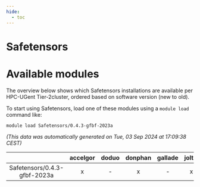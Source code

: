 ```yaml
---
hide:
  - toc
---
```


Safetensors
===========

# Available modules


The overview below shows which Safetensors installations are available per HPC-UGent Tier-2cluster, ordered based on software version (new to old).

To start using Safetensors, load one of these modules using a `module load` command like:

```shell
module load Safetensors/0.4.3-gfbf-2023a
```

*(This data was automatically generated on Tue, 03 Sep 2024 at 17:09:38 CEST)*  

| |accelgor|doduo|donphan|gallade|joltik|shinx|skitty|
| :---: | :---: | :---: | :---: | :---: | :---: | :---: | :---: |
|Safetensors/0.4.3-gfbf-2023a|x|-|x|-|x|-|-|
